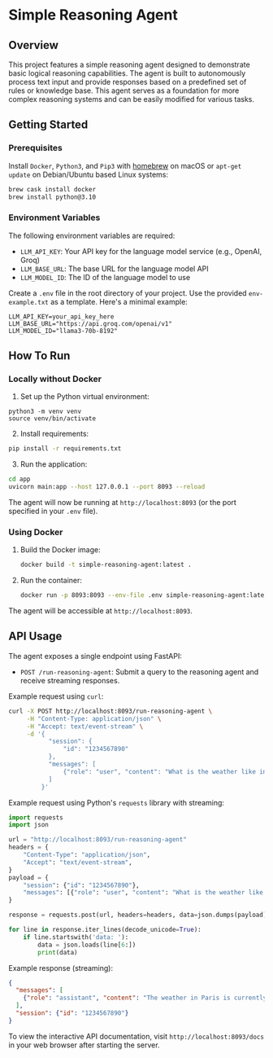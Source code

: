 # Simple Reasoning Agent

## Overview

This project features a simple reasoning agent designed to demonstrate basic logical reasoning capabilities. The agent is built to autonomously process text input and provide responses based on a predefined set of rules or knowledge base. This agent serves as a foundation for more complex reasoning systems and can be easily modified for various tasks.

## Getting Started

### Prerequisites

Install `Docker`, `Python3`, and `Pip3` with [homebrew](https://formulae.brew.sh/) on macOS or `apt-get update` on Debian/Ubuntu based Linux systems:

```bash
brew cask install docker
brew install python@3.10
```

### Environment Variables

The following environment variables are required:

- `LLM_API_KEY`: Your API key for the language model service (e.g., OpenAI, Groq)
- `LLM_BASE_URL`: The base URL for the language model API
- `LLM_MODEL_ID`: The ID of the language model to use

Create a `.env` file in the root directory of your project. Use the provided `env-example.txt` as a template. Here's a minimal example:

```
LLM_API_KEY=your_api_key_here
LLM_BASE_URL="https://api.groq.com/openai/v1"
LLM_MODEL_ID="llama3-70b-8192"
```

## How To Run

### Locally without Docker

1. Set up the Python virtual environment:
```
python3 -m venv venv
source venv/bin/activate
```

2. Install requirements:
```bash
pip install -r requirements.txt
```

3. Run the application:
```bash
cd app
uvicorn main:app --host 127.0.0.1 --port 8093 --reload
```

The agent will now be running at `http://localhost:8093` (or the port specified in your `.env` file).

### Using Docker

1. Build the Docker image:
   ```bash
   docker build -t simple-reasoning-agent:latest .
   ```

2. Run the container:
   ```bash
   docker run -p 8093:8093 --env-file .env simple-reasoning-agent:latest
   ```

The agent will be accessible at `http://localhost:8093`.

## API Usage

The agent exposes a single endpoint using FastAPI:

- `POST /run-reasoning-agent`: Submit a query to the reasoning agent and receive streaming responses.

Example request using `curl`:

```bash
curl -X POST http://localhost:8093/run-reasoning-agent \
     -H "Content-Type: application/json" \
     -H "Accept: text/event-stream" \
     -d '{
           "session": {
               "id": "1234567890"
           },
           "messages": [
               {"role": "user", "content": "What is the weather like in Paris?"}
           ]
         }'
```

Example request using Python's `requests` library with streaming:

```python
import requests
import json

url = "http://localhost:8093/run-reasoning-agent"
headers = {
    "Content-Type": "application/json",
    "Accept": "text/event-stream",
}
payload = {
    "session": {"id": "1234567890"},
    "messages": [{"role": "user", "content": "What is the weather like in Paris?"}]
}

response = requests.post(url, headers=headers, data=json.dumps(payload), stream=True)

for line in response.iter_lines(decode_unicode=True):
    if line.startswith('data: '):
        data = json.loads(line[6:])
        print(data)
```

Example response (streaming):

```json
{
  "messages": [
    {"role": "assistant", "content": "The weather in Paris is currently sunny with a temperature of 20°C."}
  ],
  "session": {"id": "1234567890"}
}
```

To view the interactive API documentation, visit `http://localhost:8093/docs` in your web browser after starting the server.
